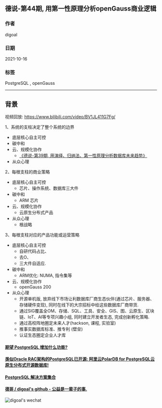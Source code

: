 ## 德说-第44期, 用第一性原理分析openGauss商业逻辑    
                    
### 作者                    
digoal                    
                    
### 日期                    
2021-10-16                     
                    
### 标签                    
PostgreSQL , openGauss      
                    
----                    
                    
## 背景           
视频回放: https://www.bilibili.com/video/BV1JL411G7Fg/      
    
1、系统的支柱决定了整个系统的边界    
- 底层核心自主可控     
- 碳中和    
- 云、规模化协作    
    - [《德说-第39期, 用演绎、归纳法、第一性原理分析数据库未来趋势》](../202110/20211012_01.md)    
- 从众心理     
    
2、每根支柱的商业策略    
- 底层核心自主可控    
    - 芯片、操作系统、数据库三大件    
- 碳中和    
    - ARM 芯片    
- 云、规模化协作    
    - 云原生分布式产品    
- 从众心理     
    - 根战略    
    
3、每根支柱对应的产品功能或运营策略    
- 底层核心自主可控    
    - 自研代码占比、    
    - 去O、    
    - 三大件自适应.    
- 碳中和    
    - ARM优化: NUMA, 指令集等    
- 云、规模化协作    
    - openGauss 200    
- 从众心理     
    - 开源单机版, 放弃线下市场让利数据库厂商生态伙伴(通过芯片、服务器、存储硬件变现), 同时在线下的大宗招标中给这些数据库厂商带货.        
    - 通过SIG覆盖全OM、存储、SQL、工具、安全、GIS、图、云原生、区块链、IoT、AI等专项兴趣小组, 同时建立开发者生态, 完成创新孵化策略.   
    - 通过高校阵地圈定未来人才(hackson, 课程, 实验室)     
    - 推事实数据库标准、推专利 (壁垒)     
    - 认证生态圈定企业人才库     
    
    
  
#### [期望 PostgreSQL 增加什么功能?](https://github.com/digoal/blog/issues/76 "269ac3d1c492e938c0191101c7238216")
  
  
#### [类似Oracle RAC架构的PostgreSQL已开源: 阿里云PolarDB for PostgreSQL云原生分布式开源数据库!](https://github.com/ApsaraDB/PolarDB-for-PostgreSQL "57258f76c37864c6e6d23383d05714ea")
  
  
#### [PostgreSQL 解决方案集合](https://yq.aliyun.com/topic/118 "40cff096e9ed7122c512b35d8561d9c8")
  
  
#### [德哥 / digoal's github - 公益是一辈子的事.](https://github.com/digoal/blog/blob/master/README.md "22709685feb7cab07d30f30387f0a9ae")
  
  
![digoal's wechat](../pic/digoal_weixin.jpg "f7ad92eeba24523fd47a6e1a0e691b59")
  
